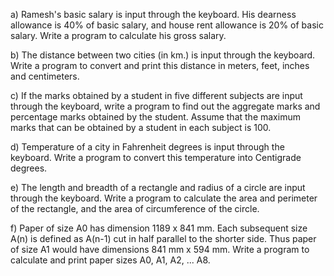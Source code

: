 a) Ramesh's basic salary is input through the keyboard. His dearness allowance is 40% of basic salary, and house rent allowance is 20% of basic salary. Write a program to calculate his gross salary. 

b) The distance between two cities (in km.) is input through the keyboard. Write a program to convert and print this distance in meters, feet, inches and centimeters.

c) If the marks obtained by a student in five different subjects are input through the keyboard, write a program to find out the aggregate marks and percentage marks obtained by the student. Assume that the maximum marks that can be obtained by a student in each subject is 100.

d) Temperature of a city in Fahrenheit degrees is input through the keyboard. Write a program to convert this temperature into Centigrade degrees.

e) The length and breadth of a rectangle and radius of a circle are input through the keyboard. Write a program to calculate the area and perimeter of the rectangle, and the area of circumference of the circle.

f) Paper of size A0 has dimension 1189 x 841 mm. Each subsequent size A(n) is defined as A(n-1) cut in half parallel to the shorter side. Thus paper of size A1 would have dimensions 841 mm x 594 mm. Write a program to calculate and print paper sizes A0, A1, A2, ... A8.